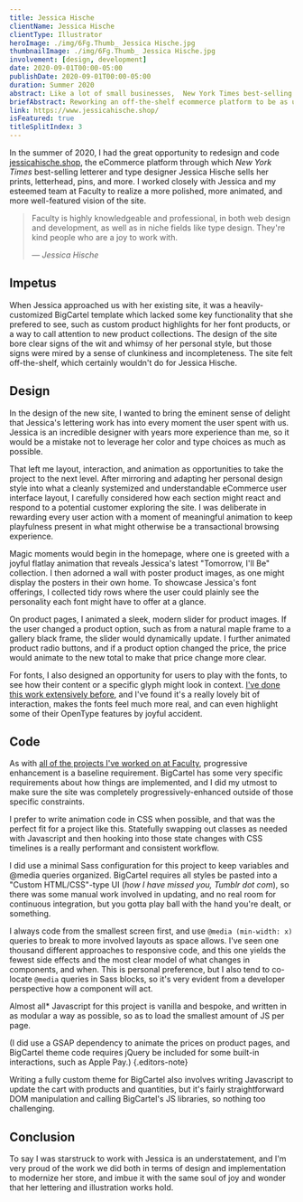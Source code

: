 ```yaml
---
title: Jessica Hische
clientName: Jessica Hische
clientType: Illustrator
heroImage: ./img/6Fg.Thumb_ Jessica Hische.jpg
thumbnailImage: ./img/6Fg.Thumb_ Jessica Hische.jpg
involvement: [design, development]
date: 2020-09-01T00:00-05:00
publishDate: 2020-09-01T00:00-05:00
duration: Summer 2020
abstract: Like a lot of small businesses,  New York Times best-selling author and world-class illustrator Jessica Hische relied on an off-the-shelf ecommerce platform. It was cost-effective and fulfilled her basic needs but she knew there was room for improvement in the experience for her customers, and she tasked me and the team at Faculty with this improvement.
briefAbstract: Reworking an off-the-shelf ecommerce platform to be as unique and expressive as its iconic shopkeeper.
link: https://www.jessicahische.shop/
isFeatured: true
titleSplitIndex: 3
---
```


In the summer of 2020, I had the great opportunity to redesign and code [jessicahische.shop](https://www.jessicahische.shop), the eCommerce platform through which _New York Times_ best-selling letterer and type designer Jessica Hische sells her prints, letterhead, pins, and more. I worked closely with Jessica and my esteemed team at Faculty to realize a more polished, more animated, and more well-featured vision of the site.


> Faculty is highly knowledgeable and professional, in both web design and development, as well as in niche fields like type design. They're kind people who are a joy to work with.
>
> — _Jessica Hische_

## Impetus

When Jessica approached us with her existing site, it was a heavily-customized BigCartel template which lacked some key functionality that she prefered to see, such as custom product highlights for her font products, or a way to call attention to new product collections. The design of the site bore clear signs of the wit and whimsy of her personal style, but those signs were mired by a sense of clunkiness and incompleteness. The site felt off-the-shelf, which certainly wouldn't do for Jessica Hische.

## Design

In the design of the new site, I wanted to bring the eminent sense of delight that Jessica's lettering work has into every moment the user spent with us. Jessica is an incredible designer with years more experience than me, so it would be a mistake not to leverage her color and type choices as much as possible.

That left me layout, interaction, and animation as opportunities to take the project to the next level. After mirroring and adapting her personal design style into what a cleanly systemized and understandable eCommerce user interface layout, I carefully considered how each section might react and respond to a potential customer exploring the site. I was deliberate in rewarding every user action with a moment of meaningful animation to keep playfulness present in what might otherwise be a transactional browsing experience.

Magic moments would begin in the homepage, where one is greeted with a joyful flatlay animation that reveals Jessica's latest "Tomorrow, I'll Be" collection. I then adorned a wall with poster product images, as one might display the posters in their own home. To showcase Jessica's font offerings, I collected tidy rows where the user could plainly see the personality each font might have to offer at a glance.

On product pages, I animated a sleek, modern slider for product images. If the user changed a product option, such as from a natural maple frame to a gallery black frame, the slider would dynamically update. I further animated product radio buttons, and if a product option changed the price, the price would animate to the new total to make that price change more clear.

For fonts, I also designed an opportunity for users to play with the fonts, to see how their content or a specific glyph might look in context. [I've done this work extensively before](), and I've found it's a really lovely bit of interaction, makes the fonts feel much more real, and can even highlight some of their OpenType features by joyful accident.

## Code

As with [all of the projects I've worked on at Faculty](https://faculty.com/standards/best-practices), progressive enhancement is a baseline requirement. BigCartel has some very specific requirements about how things are implemented, and I did my utmost to make sure the site was completely progressively-enhanced outside of those specific constraints.

I prefer to write animation code in CSS when possible, and that was the perfect fit for a project like this. Statefully swapping out classes as needed with Javascript and then hooking into those state changes with CSS timelines is a really performant and consistent workflow.

I did use a minimal Sass configuration for this project to keep variables and @media queries organized. BigCartel requires all styles be pasted into a "Custom HTML/CSS"-type UI (_how I have missed you, Tumblr dot com_), so there was some manual work involved in updating, and no real room for continuous integration, but you gotta play ball with the hand you're dealt, or something.

I always code from the smallest screen first, and use `@media (min-width: x)` queries to break to more involved layouts as space allows. I've seen one thousand different approaches to responsive code, and this one yields the fewest side effects and the most clear model of what changes in components, and when. This is personal preference, but I also tend to co-locate `@media` queries in Sass blocks, so it's very evident from a developer perspective how a component will act.

Almost all\* Javascript for this project is vanilla and bespoke, and written in as modular a way as possible, so as to load the smallest amount of JS per page.

(I did use a GSAP dependency to animate the prices on product pages, and BigCartel theme code requires jQuery be included for some built-in interactions, such as Apple Pay.) {.editors-note}

Writing a fully custom theme for BigCartel also involves writing Javascript to update the cart with products and quantities, but it's fairly straightforward DOM manipulation and calling BigCartel's JS libraries, so nothing too challenging.

## Conclusion

To say I was starstruck to work with Jessica is an understatement, and I'm very proud of the work we did both in terms of design and implementation to modernize her store, and imbue it with the same soul of joy and wonder that her lettering and illustration works hold.
